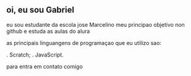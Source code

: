 ## oi, eu sou Gabriel
eu sou estudante da escola jose Marcelino
meu principao objetivo non github e estuda as aulas do alura 

as principais linguangens de programaçao que eu utilizo sao:

. Scratch; 
. JavaScript.

para entra em contato comigo
